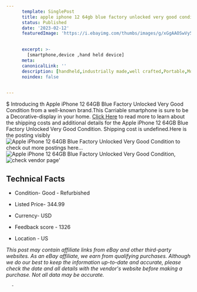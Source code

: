 ```yaml
---
      template: SinglePost
      title: apple iphone 12 64gb blue factory unlocked very good condition
      status: Published
      date: '2023-02-12'
      featuredImage: 'https://i.ebayimg.com/thumbs/images/g/xGgAAOSwVy5j4umy/s-l225.jpg'
       

      excerpt: >-
        [smartphone,device ,hand held device]
      meta:
      canonicalLink: ''
      description: [handheld,industrially made,well crafted,Portable,Mobile,Compact,Convenient,Lightweight,Maneuverable,Man-portable,Miniature,Carriable,Hand-held,Light,Holdable,Transportable,Mobile device,Pocket-sized,On-the-go,Wireless,Cordless,Compact size,Convenient size, smartphone,device ,hand held device]
      noindex: false
      

---
```

$
      Introducing th Apple iPhone 12 64GB Blue Factory Unlocked Very Good Condition from a well-known brand.This Carriable smartphone is sure to be a Decorative-display in your home. [Click Here](https://www.ebay.com/itm/195588779176?hash=item2d89ffeca8%3Ag%3AxGgAAOSwVy5j4umy&mkevt=1&mkcid=1&mkrid=711-53200-19255-0&campid=%253CePNCampaignId%253E&customid=%253CreferenceId%253E&toolid=10049) to read more to learn about the shipping costs and additional details for the Apple iPhone 12 64GB Blue Factory Unlocked Very Good Condition. Shipping cost is undefined.Here is the posting visibly ![Apple iPhone 12 64GB Blue Factory Unlocked Very Good Condition](https://i.ebayimg.com/thumbs/images/g/xGgAAOSwVy5j4umy/s-l225.jpg) to check out more postings here... ![Apple iPhone 12 64GB Blue Factory Unlocked Very Good Condition](https://i.ebayimg.com/images/g/xGgAAOSwVy5j4umy/s-l1600.jpg), ![check vendor page](https://origin-galleryplus.ebayimg.com/ws/web/195588779176_2_0_1/225x225.jpg,https://origin-galleryplus.ebayimg.com/ws/web/195588779176_3_0_1/225x225.jpg,https://origin-galleryplus.ebayimg.com/ws/web/195588779176_4_0_1/225x225.jpg)'

      

 ## Technical Facts 



     
      

 - Condition- Good - Refurbished 


      

 - Listed Price- 344.99 


      

 - Currency- USD 


      

 - Feedback score - 1326 


      

 - Location - US 


      
      

 *_This post may contain affiliate links from eBay and other third-party websites. As an eBay affiliate, we earn from qualifying purchases. Although we do our best to keep the information up-to-date and accurate, please check the date and all details with the vendor's website before making a purchase. Not all data may be accurate._*




      -
